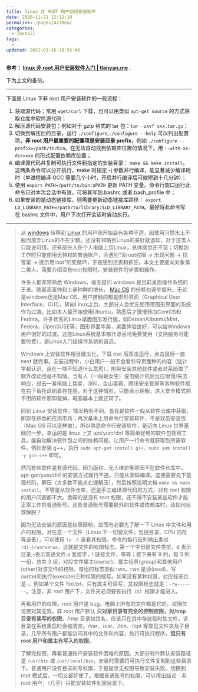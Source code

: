 ```yaml
---
title: linux 非 ROOT 用户如何安装软件
date: 2020-11-21 12:12:10
permalink: /pages/4738ea/
categories:
  - Install
tags:
  -
updated: 2022-01-16 19:55:46
---
```


**参考： [linux 非 root 用户安装软件入门 | tlanyan.me](https://tlanyan.me/work-with-linux-without-root-permission/) .**

下为上文的备份。

---

下面是 Linux 下非 root 用户安装软件的一般流程：

1. 获取源代码；常用 `wget/curl` 下载，也可以用类似 `apt-get source` 的方式获取仓库中软件源代码；
2. 解压源代码安装包；例如对于 gzip 格式的 tar 包：`tar -zxvf xxx.tar.gz`；
3. 切换到解压后的目录，运行 `./configure`;`./configure --help` 可以列出配置项，**非 root 用户最重要的配置项是安装目录 prefix**，例如 `./configure --prefix=/path/to/bin`。在无法自动找到依赖库位置的情况下，用 `--with-xx-dir=xxx` 的形式配置依赖库位置；
4. 编译源代码并复制可执行文件到指定的安装目录： `make && make install`。这两条命令可以分开执行，make 时指定 -j 参数并行编译，能显著减少编译耗时（单进程编译 GCC 需要几个小时，开启并行编译后可缩短到十几分钟）；
5. 使用 `export PATH=/path/to/bin:$PATH` 更新 PATH 变量。命令行窗口运行此命令只对本次会话中有效，可将其写到.bashrc 或者.bash_profile 中；
6. 如果安装的是动态链接库，则需要更新动态链接库路径： `export LD_LIBRARY_PATH=/path/to/library:$LD_LIBRARY_PATH`。最好将此命令写在.bashrc 文件中，用户下次打开会话时自动执行。

---

> 从 [windows](https://tlanyan.me/tag/windows/) 转移到 [Linux](https://tlanyan.me/category/linux/) 的用户刚开始会有各种不适，因使用习惯水土不服而放弃Linux的不在少数。还没有领略到Linux的美好就退却，对于这类人只能说可惜。还有部分人在个人电脑上用Linux，总体感觉还不错；切换到工作时只能使用无特权的普通账户，会遇到“没root权限 -> 出现问题 -> 找答案 -> 提示用root”的死循环，于是感到沮丧和抓狂。本文主要面向对象第二类人，简要介绍没有root权限时，安装软件的步骤和操作。
>
> 许多人都非常熟悉 Windows，毫无疑问 windows 是目前桌面操作系统的王者。随着高富帅和土豪种群的增长， [Mac OS](https://tlanyan.me/tag/macos/) 的份额也逐步提升。无论是windows还是Mac OS，用户接触的都是图形界面（Graphical User Interface，GUI）。转向Linux之后，大部分人会优先使用带图形界面的系统作为过渡。比如本人最开始使用Ubuntu，熟悉后才慢慢转向CentOS和Fedora。许多优秀的Linux桌面图形发行版，如Debian/Ubuntu/Mint，Fedora，OpenSUSE等，图形界面华美，桌面体验良好，可以给Windows用户很好的过渡。这些Linux系统基本都开源且可免费使用（支持服务可能要付费），是Linux入门级操作系统的首选。
>
> Windows 上安装软件相当傻瓜化，下载 exe 后双击运行，点击鼠标一直 next 就完事。安装过程中，小白用户一般不会看引导页面种的内容（估计字都认识，连在一块不知道什么意思），附带安装其他软件或者对系统做了额外改动也毫不知情。当有人（一般是女生）说电脑开机后反应很慢/失去响应，过去一看电脑上瑞星、360、金山毒霸、腾讯安全管家等各种软件都在右下角托盘刷着存在感。对于这种情形，只能表示理解，进入安全模式把不用的软件都卸载掉，电脑基本上就正常了。
>
> 回到 Linux 安装软件，情况稍有不同。首先是软件一般从软件仓库中获取，即现在熟悉的应用市场；再次基本上用命令行安装软件，不是双击安装包（Mac OS 可以这样做）。所以熟悉命令行安装软件，是迈向 Linux 世界基础的一步。幸运的是 linux 上又 apt/yum/dnf 等简单好用的软件包管理工具，能自动解决软件包之间的依赖问题，让用户一行命令就获取到所需软件。例如安装 g++，执行 `sudo apt-get install g++`、`sudo yum install -y gcc-c++` 即可。
>
> 然而有些软件是有源代码，因为版权、无人维护等原因不在软件仓库中，apt-get/yum/dnf 的安装方式就行不通，只能从源码编译。这便需要先下载源代码，解压（大多数不能点右键解压），然后按照说明文档 `make && make install`。不管是从软件仓库，还是手工编译源代码的方式，对有 root 权限的用户问题都不大。倒霉的是没有 root 权限，还不得不安装某些软件才能正常工作的普通账号。这些普通账号需要额外的软件或依赖库时，该如何自救解脱？
>
> 因为无法安装的原因是权限限制，故而有必要先了解一下 Linux 中文件和用户的权限。对任意一个文件（Linux 下一切皆文件，包括目录、CPU 内存等设备），可以使用 `ls -l` 查看其权限。命令的每行首列输出类似 `(d|-)rwxrwxrwx`，这就是文件的权限标志。第一个字母是文件类型，d 表示目录,-表示普通文件,s 套接字，l 链接文件，等等；接下来有 9 列，每 3 列一组，总共 3 组，对应文件属主(owner)、属主组员(group)和其他用户(other)对该文件的权限。每组的标志类似 rwx。rwx 是读(read)，写(write)和执行(execute)三种权限的缩写。如果没有某种权限，对应标志位是-。例如某个文件 foo.txt，只有属主可读写，其权限标志就是：`-rw-------`。注意，非 root 用户下，文件夹必须要有执行（x）权限才能进入。
>
> 再看用户的权限。root 用户是 bug，电脑上所有的文件都是它的，权限位设置对其无效。非 root 用户默认 **只对家目录有完全的控制权限，对/tmp 目录有读写的权限**。/tmp 目录如其名，应该只在其中存放临时性文件，该目录在系统重启时会被清空。/var、/usr、/bin、/opt 等常见文件夹及子目录，几乎所有用户都能访问其中的文件和内容，执行可执行程序，**但只有 root 用户和属主有写入的权限**。
>
> 了解完权限，再看普通账户安装软件困难的原因。大部分软件默认安装路径是 `/usr/bin` 或 `/usr/local/bin`，安装时需要将可执行文件复制到这些目录下。普通用户没有目录的写权限，于是提示无权限导致安装失败。切换到 root 模式后，一切又都好使了。根据普通账号的权限，可以得出结论：非 root 用户，（几乎）只能安装软件到家目录下。
